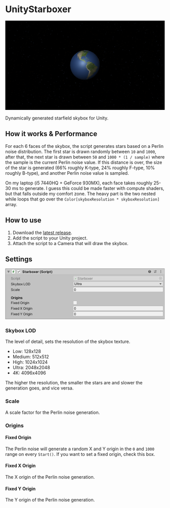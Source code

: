 # UnityStarboxer

![Starfield behind Earth](https://raw.githubusercontent.com/bodzaital/UnityStarboxer/master/header.png)

Dynamically generated starfield skybox for Unity.

## How it works & Performance

For each 6 faces of the skybox, the script generates stars based on a Perlin noise distribution. The first star is drawn randomly between `10` and `1000`, after that, the next star is drawn between `50` and `1000 * (1 / sample)` where the sample is the current Perlin noise value. If this distance is over, the size of the star is generated (66% roughly K-type, 24% roughly F-type, 10% roughly B-type), and another Perlin noise value is sampled.

On my laptop (i5 7440HQ + GeForce 930MX), each face takes roughly 25-30 ms to generate. I guess this could be made faster with compute shaders, but that falls outside my comfort zone. The heavy part is the two nested while loops that go over the `Color[skyboxResolution * skyboxResolution]` array.

## How to use

1. Download the [latest release](https://github.com/bodzaital/UnityStarboxer/releases).
2. Add the script to your Unity project.
3. Attach the script to a Camera that will draw the skybox.

## Settings

![Starfield behind Earth](https://raw.githubusercontent.com/bodzaital/UnityStarboxer/master/inspector.png)

### Skybox LOD

The level of detail, sets the resolution of the skybox texture.

- Low: 128x128
- Medium: 512x512
- High: 1024x1024
- Ultra: 2048x2048
- 4K: 4096x4096

The higher the resolution, the smaller the stars are and slower the generation goes, and vice versa.

### Scale

A scale factor for the Perlin noise generation.

### Origins

#### Fixed Origin

The Perlin noise will generate a random X and Y origin in the `0` and `1000` range on every `Start()`. If you want to set a fixed origin, check this box.

#### Fixed X Origin

The X origin of the Perlin noise generation.

#### Fixed Y Origin

The Y origin of the Perlin noise generation.
